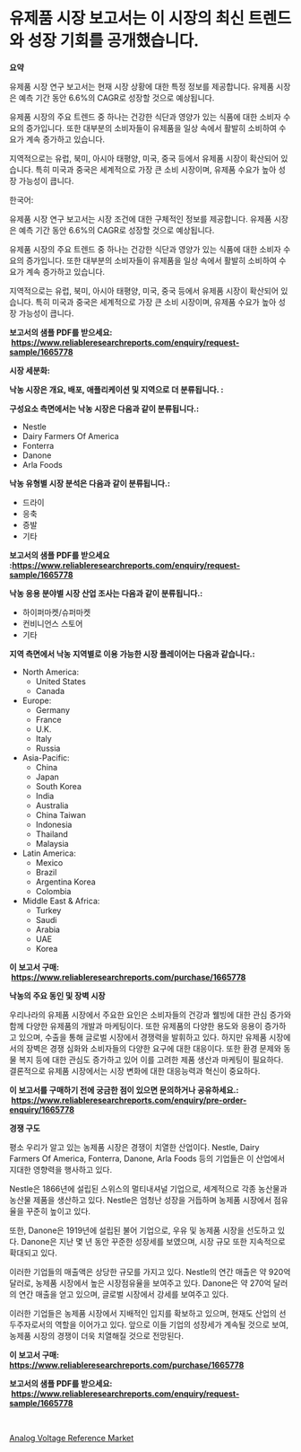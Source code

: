<p><h1>유제품 시장 보고서는 이 시장의 최신 트렌드와 성장 기회를 공개했습니다.</h1></p><p><strong>요약</strong></p>
<p><p>유제품 시장 연구 보고서는 현재 시장 상황에 대한 특정 정보를 제공합니다. 유제품 시장은 예측 기간 동안 6.6%의 CAGR로 성장할 것으로 예상됩니다. </p><p>유제품 시장의 주요 트렌드 중 하나는 건강한 식단과 영양가 있는 식품에 대한 소비자 수요의 증가입니다. 또한 대부분의 소비자들이 유제품을 일상 속에서 활발히 소비하여 수요가 계속 증가하고 있습니다.</p><p>지역적으로는 유럽, 북미, 아시아 태평양, 미국, 중국 등에서 유제품 시장이 확산되어 있습니다. 특히 미국과 중국은 세계적으로 가장 큰 소비 시장이며, 유제품 수요가 높아 성장 가능성이 큽니다.</p><p>한국어:</p><p>유제품 시장 연구 보고서는 시장 조건에 대한 구체적인 정보를 제공합니다. 유제품 시장은 예측 기간 동안 6.6%의 CAGR로 성장할 것으로 예상됩니다.</p><p>유제품 시장의 주요 트렌드 중 하나는 건강한 식단과 영양가 있는 식품에 대한 소비자 수요의 증가입니다. 또한 대부분의 소비자들이 유제품을 일상 속에서 활발히 소비하여 수요가 계속 증가하고 있습니다.</p><p>지역적으로는 유럽, 북미, 아시아 태평양, 미국, 중국 등에서 유제품 시장이 확산되어 있습니다. 특히 미국과 중국은 세계적으로 가장 큰 소비 시장이며, 유제품 수요가 높아 성장 가능성이 큽니다.</p></p>
<p><strong>보고서의 샘플 PDF를 받으세요: &nbsp;<a href="https://www.reliableresearchreports.com/enquiry/request-sample/1665778">https://www.reliableresearchreports.com/enquiry/request-sample/1665778</a></strong></p>
<p><strong>시장 세분화:</strong></p>
<p><strong> 낙농 시장은 개요, 배포, 애플리케이션 및 지역으로 더 분류됩니다. :</strong></p>
<p><strong>구성요소 측면에서는 낙농 시장은 다음과 같이 분류됩니다.:</strong></p>
<p><ul><li>Nestle</li><li>Dairy Farmers Of America</li><li>Fonterra</li><li>Danone</li><li>Arla Foods</li></ul></p>
<p><strong> 낙농 유형별 시장 분석은 다음과 같이 분류됩니다.:</strong></p>
<p><ul><li>드라이</li><li>응축</li><li>증발</li><li>기타</li></ul></p>
<p><strong>보고서의 샘플 PDF를 받으세요 :<a href="https://www.reliableresearchreports.com/enquiry/request-sample/1665778">https://www.reliableresearchreports.com/enquiry/request-sample/1665778</a></strong></p>
<p><strong> 낙농 응용 분야별 시장 산업 조사는 다음과 같이 분류됩니다.:</strong></p>
<p><ul><li>하이퍼마켓/슈퍼마켓</li><li>컨비니언스 스토어</li><li>기타</li></ul></p>
<p><strong>지역 측면에서 낙농 지역별로 이용 가능한 시장 플레이어는 다음과 같습니다.:</strong></p>
<p><ul>
    <li>
        North America:
        <ul>
            <li>United States</li>
            <li>Canada</li>
        </ul>
    </li>
    <li>
        Europe:
        <ul>
            <li>Germany</li>
            <li>France</li>
            <li>U.K.</li>
            <li>Italy</li>
            <li>Russia</li>
        </ul>
    </li>
    <li>
        Asia-Pacific:
        <ul>
            <li>China</li>
            <li>Japan</li>
            <li>South Korea</li>
            <li>India</li>
            <li>Australia</li>
            <li>China Taiwan</li>
            <li>Indonesia</li>
            <li>Thailand</li>
            <li>Malaysia</li>
        </ul>
    </li>
    <li>
        Latin America:
        <ul>
            <li>Mexico</li>
            <li>Brazil</li>
            <li>Argentina Korea</li>
            <li>Colombia</li>
        </ul>
    </li>
    <li>
        Middle East & Africa:
        <ul>
            <li>Turkey</li>
            <li>Saudi</li>
            <li>Arabia</li>
            <li>UAE</li>
            <li>Korea</li>
        </ul>
    </li>
    </ul></p>
<p><strong>이 보고서 구매: &nbsp;<a href="https://www.reliableresearchreports.com/purchase/1665778">https://www.reliableresearchreports.com/purchase/1665778</a></strong></p>
<p><strong>낙농의 주요 동인 및 장벽 시장</strong></p>
<p><p>우리나라의 유제품 시장에서 주요한 요인은 소비자들의 건강과 웰빙에 대한 관심 증가와 함께 다양한 유제품의 개발과 마케팅이다. 또한 유제품의 다양한 용도와 응용이 증가하고 있으며, 수출을 통해 글로벌 시장에서 경쟁력을 발휘하고 있다. 하지만 유제품 시장에서의 장벽은 경쟁 심화와 소비자들의 다양한 요구에 대한 대응이다. 또한 환경 문제와 동물 복지 등에 대한 관심도 증가하고 있어 이를 고려한 제품 생산과 마케팅이 필요하다. 결론적으로 유제품 시장에서는 시장 변화에 대한 대응능력과 혁신이 중요하다.</p></p>
<p><strong>이 보고서를 구매하기 전에 궁금한 점이 있으면 문의하거나 공유하세요.: &nbsp;<a href="https://www.reliableresearchreports.com/enquiry/pre-order-enquiry/1665778">https://www.reliableresearchreports.com/enquiry/pre-order-enquiry/1665778</a></strong></p>
<p><strong>경쟁 구도</strong></p>
<p><p>평소 우리가 알고 있는 농제품 시장은 경쟁이 치열한 산업이다. Nestle, Dairy Farmers Of America, Fonterra, Danone, Arla Foods 등의 기업들은 이 산업에서 지대한 영향력을 행사하고 있다. </p><p>Nestle은 1866년에 설립된 스위스의 멀티내셔널 기업으로, 세계적으로 각종 농산물과 농산물 제품을 생산하고 있다. Nestle은 엄청난 성장을 거듭하며 농제품 시장에서 점유율을 꾸준히 높이고 있다. </p><p>또한, Danone은 1919년에 설립된 불어 기업으로, 우유 및 농제품 시장을 선도하고 있다. Danone은 지난 몇 년 동안 꾸준한 성장세를 보였으며, 시장 규모 또한 지속적으로 확대되고 있다. </p><p>이러한 기업들의 매출액은 상당한 규모를 가지고 있다. Nestle의 연간 매출은 약 920억 달러로, 농제품 시장에서 높은 시장점유율을 보여주고 있다. Danone은 약 270억 달러의 연간 매출을 얻고 있으며, 글로벌 시장에서 강세를 보여주고 있다.</p><p>이러한 기업들은 농제품 시장에서 지배적인 입지를 확보하고 있으며, 현재도 산업의 선두주자로서의 역할을 이어가고 있다. 앞으로 이들 기업의 성장세가 계속될 것으로 보여, 농제품 시장의 경쟁이 더욱 치열해질 것으로 전망된다.</p></p>
<p><strong>이 보고서 구매: &nbsp; <a href="https://www.reliableresearchreports.com/purchase/1665778">https://www.reliableresearchreports.com/purchase/1665778</a></strong></p>
<p><strong>보고서의 샘플 PDF를 받으세요: &nbsp;<a href="https://www.reliableresearchreports.com/enquiry/request-sample/1665778">https://www.reliableresearchreports.com/enquiry/request-sample/1665778</a></strong><strong></strong></p>
<p>&nbsp;</p>
<p><p><a href="https://github.com/RickHolmes3/Market-Research-Report-List-4/blob/main/analog-voltage-reference-market.md">Analog Voltage Reference Market</a></p></p>